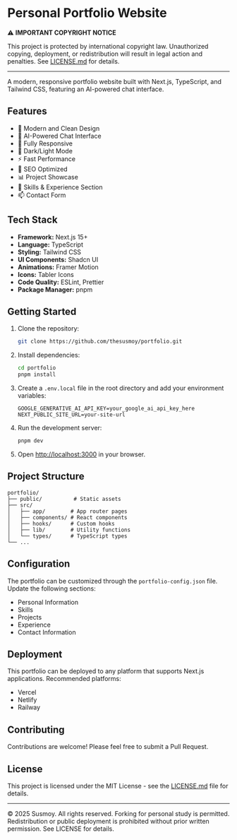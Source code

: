 # Personal Portfolio Website

⚠️ **IMPORTANT COPYRIGHT NOTICE**

This project is protected by international copyright law. Unauthorized copying, deployment, or redistribution will result in legal action and penalties. See [LICENSE.md](LICENSE.md) for details.

---

A modern, responsive portfolio website built with Next.js, TypeScript, and Tailwind CSS, featuring an AI-powered chat interface.

## Features

- 🎨 Modern and Clean Design
- 🤖 AI-Powered Chat Interface
- 📱 Fully Responsive
- 🌙 Dark/Light Mode
- ⚡ Fast Performance
- 🎯 SEO Optimized
- 📊 Project Showcase
- 📝 Skills & Experience Section
- 📫 Contact Form

## Tech Stack

- **Framework:** Next.js 15+
- **Language:** TypeScript
- **Styling:** Tailwind CSS
- **UI Components:** Shadcn UI
- **Animations:** Framer Motion
- **Icons:** Tabler Icons
- **Code Quality:** ESLint, Prettier
- **Package Manager:** pnpm

## Getting Started

1. Clone the repository:

    ```bash
    git clone https://github.com/thesusmoy/portfolio.git
    ```

2. Install dependencies:

    ```bash
    cd portfolio
    pnpm install
    ```

3. Create a `.env.local` file in the root directory and add your environment variables:

    ```env
    GOOGLE_GENERATIVE_AI_API_KEY=your_google_ai_api_key_here
    NEXT_PUBLIC_SITE_URL=your-site-url
    ```

4. Run the development server:

    ```bash
    pnpm dev
    ```

5. Open [http://localhost:3000](http://localhost:3000) in your browser.

## Project Structure

```text
portfolio/
├── public/          # Static assets
├── src/
│   ├── app/        # App router pages
│   ├── components/ # React components
│   ├── hooks/      # Custom hooks
│   ├── lib/        # Utility functions
│   └── types/      # TypeScript types
└── ...
```

## Configuration

The portfolio can be customized through the `portfolio-config.json` file. Update the following sections:

- Personal Information
- Skills
- Projects
- Experience
- Contact Information

## Deployment

This portfolio can be deployed to any platform that supports Next.js applications. Recommended platforms:

- Vercel
- Netlify
- Railway

## Contributing

Contributions are welcome! Please feel free to submit a Pull Request.

## License

This project is licensed under the MIT License - see the [LICENSE.md](LICENSE.md) file for details.

---

© 2025 Susmoy. All rights reserved.
Forking for personal study is permitted. Redistribution or public deployment is prohibited without prior written permission. See LICENSE for details.
